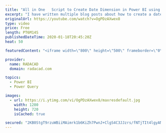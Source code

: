 ```yaml
---
title: "All in One   Script to Create Date Dimension in Power BI using Power Query"
excerpt: "I have written multiple blog posts about how to create a date dimension using Power Query, however, the purpose of those blog posts was to teach you how to do it yourself, learn the process and also build the date dimension that you can use. Sometimes, however, you just want to create a date dimension"
originalUrl: https://youtube.com/watch?v=OgPDzAXwex8
type: video
price: Free
length: PT6M14S
publishedDateTime: 2020-01-18T20:45:20Z
heat: 50

featuredContent: "<iframe width=\"800\" height=\"500\" frameborder=\"0\" src=\"https://www.youtube.com/embed/OgPDzAXwex8\" allow=\"accelerometer; autoplay; encrypted-media; gyroscope; picture-in-picture\" allowfullscreen></iframe>"

provider:
  name: RADACAD
  domain: radacad.com

topics:
  - Power BI
  - Power Query

images:
  - url: https://i.ytimg.com/vi/OgPDzAXwex8/maxresdefault.jpg
    width: 1280
    height: 720
    isCached: true

secured: "2KB0StgT9rzuWBiiMAimrk1b6KiZh7PwnJ+ClgS4C3JJzrs/fNTjTIt4lgyANGFkXBa3NwWeBIjytxyXD+27vWw87XGE763Y42d2t/oHjbIljwiJeCbbBcUaxTJIsT/xwrpkOl8TvNqjtzD9xc5hqT0SgqS4ZLs7IfwPxzT/GPyWNVycSgolM4rQrSXsP61udvJdLc+DaBvvitqIIzJzNWsxPE6UPm9oElbttSwpz+w7vhHYDjm4PFyMKW0XkwyMCW/tUxg0v/N4z205k38nf7ycg8jCh2wZM1+67PR2ACABN8dYpNvzGTiOmu8zCfiZgMPu/UJKDFYNtFNj9leoEEbaDCquS4Fg0hHUq8hEWbwMuWDbZTHrk48Mul2LdOdjM530PHe3cSUTzURUUSlMxo9T84knmLYwbfboe+Qbkoc=;aeLBOyLs6nE1WifnE1s+0w=="
---
```


